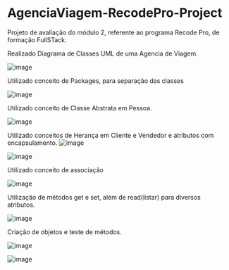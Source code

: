 # AgenciaViagem-RecodePro-Project
Projeto de avaliação do módulo 2, referente ao programa Recode Pro, de formação FullSTack.

Realizado Diagrama de Classes UML de uma Agencia de Viagem.

![image](https://user-images.githubusercontent.com/80652060/138637818-822fce98-6765-4527-adcf-7f007ba50117.png)

Utilizado conceito de Packages, para separação das classes

![image](https://user-images.githubusercontent.com/80652060/138638115-0d9552be-05b6-4ca3-ab96-92b431f5b3ce.png)


Utilizado conceito de Classe Abstrata em Pessoa.

![image](https://user-images.githubusercontent.com/80652060/138637893-19cd466b-db25-41a6-aa9a-4c790857087f.png)

Utilizado conceitos de Herança em Cliente e Vendedor e atributos com encapsulamento.
![image](https://user-images.githubusercontent.com/80652060/138638064-4df6b23c-a665-40b9-82f4-4117e72872bd.png)

![image](https://user-images.githubusercontent.com/80652060/138637974-e65a50c0-2116-45a2-86bf-100043a15970.png)

Utilizado conceito de associação

![image](https://user-images.githubusercontent.com/80652060/138638610-86de38a4-dad4-4570-8c47-8de5ec9397de.png)


Utilização de métodos get e set, além de read(listar) para diversos atributos.

![image](https://user-images.githubusercontent.com/80652060/138638237-2f8b89f7-03a0-46e8-8807-c122a2d9d636.png)

Criação de objetos e teste de métodos.

![image](https://user-images.githubusercontent.com/80652060/138638398-9bfe7b84-3558-447e-845d-be0bb90c992d.png)

![image](https://user-images.githubusercontent.com/80652060/138638414-b3c48695-544f-4f27-be47-47c3faf3d01b.png)






